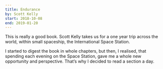 ```yaml
---
title: Endurance
by: Scott Kelly
start: 2018-10-08
end: 2019-01-20
---
```


This is really a good book. Scott Kelly takes us for a one year trip across the world, within small spaceship, the International Space Station.

I started to digest the book in whole chapters, but then, I realised, that spending each evening on the Space Station, gave me a whole new opportunity and perspective. That’s why I decided to read a section a day.
